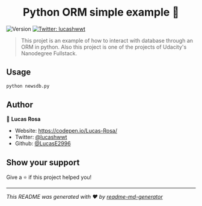 <h1 align="center">Python ORM simple example 🐍</h1>
<p>
  <img alt="Version" src="https://img.shields.io/badge/version-1.0.0-blue.svg?cacheSeconds=2592000" />
  <a href="https://twitter.com/lucashwwt" target="_blank">
    <img alt="Twitter: lucashwwt" src="https://img.shields.io/twitter/follow/lucashwwt.svg?style=social" />
  </a>
</p>

> This projet is an example of how to interact with database through an ORM in python. Also this project is one of the projects of Udacity's Nanodegree Fullstack.

## Usage

```sh
python newsdb.py
```

## Author

👤 **Lucas Rosa**

* Website: https://codepen.io/Lucas-Rosa/
* Twitter: [@lucashwwt](https://twitter.com/lucashwwt)
* Github: [@LucasE2996](https://github.com/LucasE2996)

## Show your support

Give a ⭐️ if this project helped you!

***
_This README was generated with ❤️ by [readme-md-generator](https://github.com/kefranabg/readme-md-generator)_
